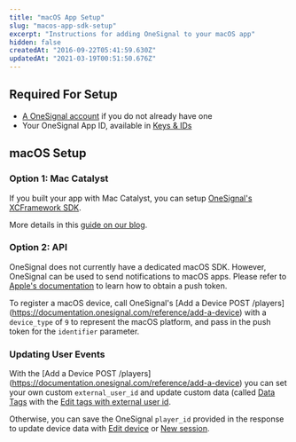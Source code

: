 ```yaml
---
title: "macOS App Setup"
slug: "macos-app-sdk-setup"
excerpt: "Instructions for adding OneSignal to your macOS app"
hidden: false
createdAt: "2016-09-22T05:41:59.630Z"
updatedAt: "2021-03-19T00:51:50.676Z"
---
```

## Required For Setup

* [A OneSignal account](https://onesignal.com) if you do not already have one
* Your OneSignal App ID, available in [Keys & IDs](doc:accounts-and-keys) 

## macOS Setup

### Option 1: Mac Catalyst

If you built your app with Mac Catalyst, you can setup [OneSignal's XCFramework SDK](doc:using-onesignals-xcframework-for-mac-catalyst).

More details in this [guide on our blog](https://onesignal.com/blog/onesignal-supports-mac-catalyst-build/).

### Option 2: API

OneSignal does not currently have a dedicated macOS SDK. However, OneSignal can be used to send notifications to macOS apps. Please refer to [Apple's documentation](https://developer.apple.com/notifications/) to learn how to obtain a push token.

To register a macOS device, call OneSignal's [Add a Device POST /players] (https://documentation.onesignal.com/reference/add-a-device) with a `device_type` of `9` to represent the macOS platform, and pass in the push token for the `identifier` parameter.

### Updating User Events

With the [Add a Device POST /players] (https://documentation.onesignal.com/reference/add-a-device) you can set your own custom `external_user_id` and update custom data (called [Data Tags](doc:add-user-data-tags) with the [Edit tags with external user id](ref:edit-tags-with-external-user-id).

Otherwise, you can save the OneSignal `player_id` provided in the response to update device data with [Edit device](ref:edit-device) or [New session](ref:new-session).